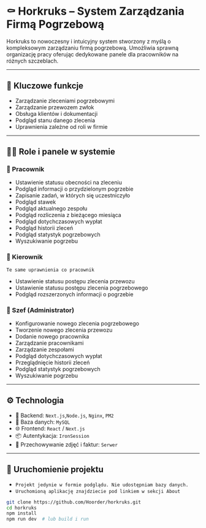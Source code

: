 # ⚰️ Horkruks – System Zarządzania Firmą Pogrzebową

Horkruks to nowoczesny i intuicyjny system stworzony z myślą o kompleksowym zarządzaniu firmą pogrzebową. Umożliwia sprawną organizację pracy oferując dedykowane panele dla pracowników na różnych szczeblach.

---

## 📌 Kluczowe funkcje

- Zarządzanie zleceniami pogrzebowymi
- Zarządzanie przewozem zwłok
- Obsługa klientów i dokumentacji
- Podgląd stanu danego zlecenia
- Uprawnienia zależne od roli w firmie

---

## 🧑‍💼 Role i panele w systemie

### 🔹 Pracownik
- Ustawienie statusu obecności na zleceniu
- Podgląd informacji o przydzielonym pogrzebie
- Zapisanie zadań, w których się uczestniczyło
- Podgląd stawek
- Podgląd aktualnego zespołu
- Podgląd rozliczenia z bieżącego miesiąca
- Podgląd dotychczasowych wypłat
- Podgląd historii zleceń
- Podgląd statystyk pogrzebowych
- Wyszukiwanie pogrzebu

### 🔸 Kierownik
`Te same uprawnienia co pracownik`
- Ustawienie statusu postępu zlecenia przewozu
- Ustawienie statusu postępu zlecenia pogrzebowego
- Podgląd rozszerzonych informacji o pogrzebie

### 🔶 Szef (Administrator)
- Konfigurowanie nowego zlecenia pogrzebowego
- Tworzenie nowego zlecenia przewozu
- Dodanie nowego pracownika
- Zarządzanie pracownikami
- Zarządzanie zespołami
- Podgląd dotychczasowych wypłat
- Przeglądnięcie historii zleceń
- Podgląd statystyk pogrzebowych
- Wyszukiwanie pogrzebu

---

## ⚙️ Technologia

- 🧠 Backend: `Next.js`,`Node.js`, `Nginx`, `PM2`
- 💾 Baza danych: `MySQL`
- 🌐 Frontend: `React` / `Next.js`
- 📦 Autentykacja: `IronSession`
- 📁 Przechowywanie zdjęć i faktur: `Serwer`

---

## 🚀 Uruchomienie projektu

- `Projekt jedynie w formie podglądu. Nie udostępniam bazy danych.`
- `Uruchomioną aplikację znajdziecie pod linkiem w sekcji About`
```bash
git clone https://github.com/Hoorder/horkruks.git
cd horkruks
npm install
npm run dev  # lub build i run
